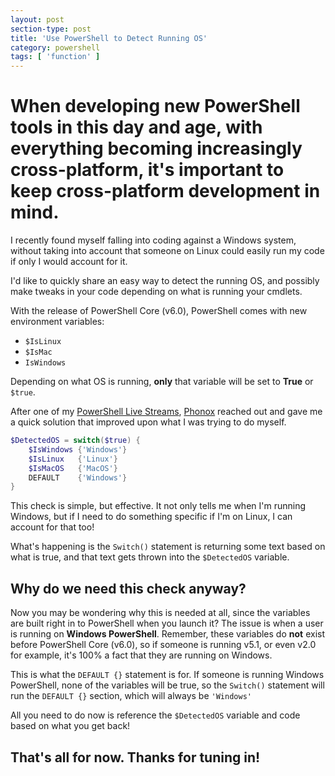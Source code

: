 ```yaml
---
layout: post
section-type: post
title: 'Use PowerShell to Detect Running OS'
category: powershell
tags: [ 'function' ]
---
```


# When developing new PowerShell tools in this day and age, with everything becoming increasingly cross-platform, it's important to keep cross-platform development in mind.

I recently found myself falling into coding against a Windows system, without taking into account that someone on Linux could easily run my code if only I would account for it.

I'd like to quickly share an easy way to detect the running OS, and possibly make tweaks in your code depending on what is running your cmdlets.

With the release of PowerShell Core (v6.0), PowerShell comes with new environment variables:
- `$IsLinux`
- `$IsMac`
- `IsWindows`

Depending on what OS is running, **only** that variable will be set to **True** or `$true`.

After one of my [PowerShell Live Streams](https://www.youtube.com/watch?v=9d_1VubKKB4), [Phonox](https://github.com/Phonox) reached out and gave me a quick solution that improved upon what I was trying to do myself.

```powershell
$DetectedOS = switch($true) {
    $IsWindows {'Windows'}
    $IsLinux   {'Linux'}
    $IsMacOS   {'MacOS'}
    DEFAULT    {'Windows'}
}
```

This check is simple, but effective. It not only tells me when I'm running Windows, but if I need to do something specific if I'm on Linux, I can account for that too!

What's happening is the `Switch()` statement is returning some text based on what is true, and that text gets thrown into the `$DetectedOS` variable.

## Why do we need this check anyway?

Now you may be wondering why this is needed at all, since the variables are built right in to PowerShell when you launch it? The issue is when a user is running on **Windows PowerShell**. Remember, these variables do **not** exist before PowerShell Core (v6.0), so if someone is running v5.1, or even v2.0 for example, it's 100% a fact that they are running on Windows.

This is what the `DEFAULT {}` statement is for. If someone is running Windows PowerShell, none of the variables will be true, so the `Switch()` statement will run the `DEFAULT {}` section, which will always be `'Windows'`

All you need to do now is reference the `$DetectedOS` variable and code based on what you get back!

## That's all for now. Thanks for tuning in!